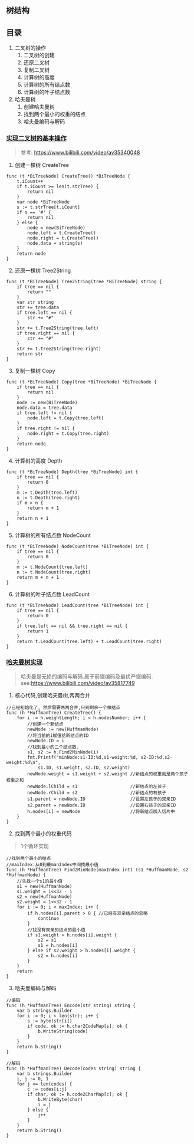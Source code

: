 ## 树结构

## 目录
1. 二叉树的操作
    1. 二叉树的创建
    1. 还原二叉树
    1. 复制二叉树
    1. 计算树的高度
    1. 计算树的所有结点数
    1. 计算树的叶子结点数
1. 哈夫曼树
    1. 创建哈夫曼树
    1. 找到两个最小的权重的结点
    1. 哈夫曼编码与解码

### [实现二叉树的基本操作](binary_tree.go)
> 参考: https://www.bilibili.com/video/av35340048
1. 创建一棵树 CreateTree
```
func (t *BiTreeNode) CreateTree() *BiTreeNode {
	t.iCount++
	if t.iCount >= len(t.strTree) {
		return nil
	}
	var node *BiTreeNode
	s := t.strTree[t.iCount]
	if s == '#' {
		return nil
	} else {
		node = new(BiTreeNode)
        node.left = t.CreateTree()
        node.right = t.CreateTree()
        node.data = string(s)
	}
	return node
}
```
2. 还原一棵树 Tree2String
```
func (t *BiTreeNode) Tree2String(tree *BiTreeNode) string {
	if tree == nil {
		return ""
	}
	var str string
	str += tree.data
	if tree.left == nil {
        str += "#"
    }
    str += t.Tree2String(tree.left)
    if tree.right == nil {
        str += "#"
    }
    str += t.Tree2String(tree.right)    
	return str
}
```
3. 复制一棵树 Copy
```
func (t *BiTreeNode) Copy(tree *BiTreeNode) *BiTreeNode {
	if tree == nil {
		return nil
	}
	node := new(BiTreeNode)
	node.data = tree.data
	if tree.left != nil {
		node.left = t.Copy(tree.left)
	}
	if tree.right != nil {
		node.right = t.Copy(tree.right)
	}
	return node
}
```
4. 计算树的高度 Depth
```
func (t *BiTreeNode) Depth(tree *BiTreeNode) int {
	if tree == nil {
		return 0
	}
	m := t.Depth(tree.left)
	n := t.Depth(tree.right)
	if m > n {
		return m + 1
	}
	return n + 1
}
```
5. 计算树的所有结点数 NodeCount
```
func (t *BiTreeNode) NodeCount(tree *BiTreeNode) int {
	if tree == nil {
		return 0
	}
	m := t.NodeCount(tree.left)
	n := t.NodeCount(tree.right)
	return m + n + 1
}
```
6. 计算树的叶子结点数 LeadCount
```
func (t *BiTreeNode) LeadCount(tree *BiTreeNode) int {
	if tree == nil {
		return 0
	}
	if tree.left == nil && tree.right == nil {
		return 1
	}
	return t.LeadCount(tree.left) + t.LeadCount(tree.right)
}
```

### [哈夫曼树实现](huffman_tree.go)
> 哈夫曼是无损的编码与解码.属于前缀编码及最优产缀编码.
> see:https://www.bilibili.com/video/av35817749
1. 核心代码,创建哈夫曼树,两两合并
```
//已经初始化了, 然后需要两两合并,只到剩余一个根结点
func (h *HuffmanTree) CreateTree() {
	for i := h.weightLength; i < h.nodesNumber; i++ {
		//创建一个新结点
		newNode := new(HuffmanNode)
		//将当前的i赋值给新结点的ID
		newNode.ID = i
		//找到最小的二个结点数.
		s1, s2 := h.Find2MinNode(i)
		fmt.Printf("minNode:s1-ID:%d,s1-weight:%d, s2-ID:%d,s2-weight:%d\n",
			s1.ID, s1.weight, s2.ID, s2.weight)
		newNode.weight = s1.weight + s2.weight //新结点的权重就是两个孩子权重之和
		newNode.lChild = s1                    //新结点的左孩子
		newNode.rChild = s2                    //新结点的右孩子
		s1.parent = newNode.ID                 //设置左孩子的双亲ID
		s2.parent = newNode.ID                 //设置右孩子的双亲ID
		h.nodes[i] = newNode                   //将新结点加入切片中
	}
}
``` 
2. 找到两个最小的权重代码
> 1个循环实现
```
//找到两个最小的结点
//maxIndex:从0到最manIndex中间找最小值
func (h *HuffmanTree) Find2MinNode(maxIndex int) (s1 *HuffmanNode, s2 *HuffmanNode) {
	//先找一个s1的最小值
	s1 = new(HuffmanNode)
	s1.weight = 1<<32 - 1
	s2 = new(HuffmanNode)
	s2.weight = 1<<32 - 1
	for i := 0; i < maxIndex; i++ {
		if h.nodes[i].parent > 0 { //已经有双亲结点的忽略
			continue
		}
		//找没有双亲的结点的最小值
		if s1.weight > h.nodes[i].weight {
			s2 = s1
			s1 = h.nodes[i]
		} else if s2.weight > h.nodes[i].weight {
			s2 = h.nodes[i]
		}
	}
	return
}
```
3. 哈夫曼编码与解码
```
//编码
func (h *HuffmanTree) Encode(str string) string {
	var b strings.Builder
	for i := 0; i < len(str); i++ {
		s := byte(str[i])
		if code, ok := h.char2CodeMap[s]; ok {
			b.WriteString(code)
		}
	}
	return b.String()
}

//解码
func (h *HuffmanTree) Decode(codes string) string {
	var b strings.Builder
	i, j := 0, 1
	for j <= len(codes) {
		c := codes[i:j]
		if char, ok := h.code2CharMap[c]; ok {
			b.WriteByte(char)
			i = j
		} else {
			j++
		}
	}
	return b.String()
}
```